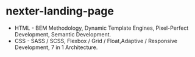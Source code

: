 # nexter-landing-page
- HTML - BEM Methodology, Dynamic Template Engines, Pixel-Perfect Development, Semantic Development.
- CSS - SASS / SCSS, Flexbox / Grid / Float,Adaptive / Responsive Development, 7 in 1 Architecture.
